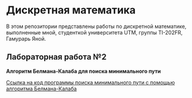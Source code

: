 # Дискретная математика
В этом репозитории представлены работы по дискретной математике, выполненные мной, студенткой университета UTM, группы TI-202FR, Гамурарь Яной.
## Лабораторная работа №2
**Алгоритм Белмана-Калаба для поиска минимального пути**

[Ссылка на код программы поиска минимального пути с помощью алгоритма Белмана-Калаба](https://github.com/Gamurar/Discrete-Mathematics/blob/main/lab2-minimum-path-by-bellman-kalaba.c)
